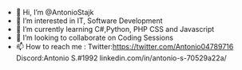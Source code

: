 - 👋 Hi, I’m @AntonioStajk
- 👀 I’m interested in IT, Software Development
- 🌱 I’m currently learning C#,Python, PHP CSS and Javascript
- 💞️ I’m looking to collaborate on Coding Sessions
- 📫 How to reach me : 
                      Twitter:https://twitter.com/Antonio04789716
                      Discord:Antonio S.#1992
                      linkedin.com/in/antonio-s-70529a22a/

<!---
AntonioStajk/AntonioStajk is a ✨ special ✨ repository because its `README.md` (this file) appears on your GitHub profile.
You can click the Preview link to take a look at your changes.
--->
